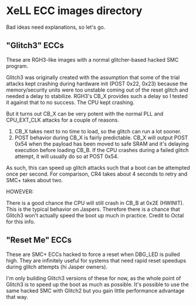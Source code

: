 # XeLL ECC images directory

Bad ideas need explanations, so let's go.

## "Glitch3" ECCs

These are RGH3-like images with a normal glitcher-based hacked SMC program.

Glitch3 was originally created with the assumption that some of the trial attacks kept crashing during
hardware init (POST 0x22, 0x23) because the memory/security units were too unstable coming out of the
reset glitch and needed a delay to stabilize. RGH3's CB_X provides such a delay so I tested it against
that to no success. The CPU kept crashing.

But it turns out CB_X can be very potent with the normal PLL and CPU_EXT_CLK attacks for a couple of reasons.

1. CB_X takes next to no time to load, so the glitch can run a lot sooner.
2. POST behavior during CB_X is fairly predictable. CB_X will output POST 0x54 when the payload has been
   moved to safe SRAM and it's delaying execution before loading CB_B. If the CPU crashes during a failed
   glitch attempt, it will usually do so at POST 0x54.

As such, this can speed up glitch attacks such that a boot can be attempted once per second.
For comparison, CR4 takes about 4 seconds to retry and SMC+ takes about two.

HOWEVER:

There is a good chance the CPU will still crash in CB_B at 0x2E (HWINIT). This is the typical behavior on
Jaspers. Therefore there is a chance that Glitch3 won't actually speed the boot up much in practice.
Credit to Octal for this info.

## "Reset Me" ECCs

These are SMC+ ECCs hacked to force a reset when DBG_LED is pulled high. They are infinitely useful for
systems that need rapid reset speedups during glitch attempts (hi Jasper owners).

I'm only building Glitch3 versions of these for now, as the whole point of Glitch3 is to speed up the boot
as much as possible. It's possible to use the same hacked SMC with Glitch2 but you gain little performance
advantage that way.
